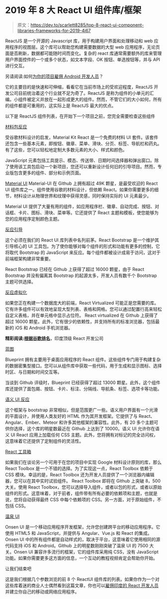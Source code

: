 # 2019 年 8 大 React UI 组件库/框架

> 原文：<https://dev.to/scarlett8285/top-8-react-ui-component-libraries-frameworks-for-2019-4i67>

ReactJS 是一个开源的 Javascript 库，用于构建用户界面和处理移动和 web 应用程序的视图层。这个库可以帮助您构建需要数据的大型 web 应用程序，无论页面是否刷新，数据都可能随时间而变化。复杂的 react 库通常需要额外的库来管理用户界面控件的一个或多个状态，如文本字段、OK 按钮、单选按钮等，并与 API 进行交互。

另请阅读:如何[为你的项目雇佣 Android 开发人员](https://www.resourcifi.com/hire-android-developer/)？

它的主要目的是快速和可伸缩，看看它在当前市场上的受欢迎程度，ReactJS 开发公司目前统治着这个行业就不足为奇了。ReactJS 是称为组件的小单元的汇编。小组件被定义并放在一起形成更大的组件。然而，不管它们的大小如何，所有的组件都是可重用的，这实际上是 ReactJS 最大的优点。

以下是 ReactJS 组件列表，在开始下一个项目之前，您完全需要检查这些组件

[材料包反应](https://www.creative-tim.com/product/material-kit-react/?partner=91096)

受谷歌材料设计的启发，Material Kit React 是一个免费的材料 UI 套件。该套件还包含一些基本元素，即按钮、徽章、菜单、滑块、分页、标签、导航栏和药丸。有了这些，您可以轻松地定制大多数元素的大小、样式和颜色。

JavaScript 元素包括工具提示、模态、传送带、日期时间选择器和弹出窗口。除了使用该工具包启动一个新项目，您还可以重新设计任何旧的引导项目。然而，专业版包含更多的组件、部分和示例页面。

[Material UI](https://material-ui.com/)
Material-UI 在 Github 上拥有超过 49K 颗星，是最受欢迎的 React UI 组件库之一。组件使用谷歌的材料设计，但依赖 React。如果你需要更多的细节，材料设计从物理世界和纹理中获得灵感，同时保持实际的 UI 元素最少。

Material UI 提供了大量有用的组件，如应用程序栏、徽章、自动完成、按钮、对话框、卡片、图标、滑块、菜单等。它还提供了 React 主题和模板，使您能够为您的应用程序定制颜色主题。

[反应引导](https://react-bootstrap.github.io/)

这个必须在我们的 React UI 库列表中名列前茅。React Bootstrap 是一个维护其引导核心的 UI 工具包。为了使你能够对每个组件的形式和功能有更多的控制，它将取代 Bootstrap 的 JavaScript 来反应。每个组件都被设计成易于访问，这对于前端框架构建非常重要。

React Bootstrap 已经在 Github 上获得了超过 16000 颗星，由于 React Bootstrap 并没有偏离其 Bootstrap 的起源太多，开发人员有数千个 Bootstrap 主题可供选择。

[反应虚拟化](http://www.reactvirtualized.com/)

如果您正在构建一个数据庞大的前端，React Virtualized 可能正是您需要的库。它有许多组件可以有效地呈现大型列表、表格和网格。您可以通过配置行高来轻松自定义表格，并在单元格中显示占位符。
React virtualized 在 Github 上获得了超过 16000 颗星。此外，它有很少的依赖性，并支持所有的标准浏览器，包括最新的 iOS 和 Android 手机浏览器。

**精彩阅读:[根据谷歌排名](https://www.standardfirms.com/react-development-companies-india/)**，印度顶级 React 开发公司

[蓝图](https://blueprintjs.com/)

Blueprint 拥有主要用于桌面应用程序的 React 组件。这些组件专门用于构建复杂的数据密集型接口。您可以从组件库中获取一些代码，用于生成和显示图标、选择时区、与日期和时间交互等。

当谈到 Github 评级时，Blueprint 已经获得了超过 13000 颗星。此外，这个组件库还提供了面包屑、按钮、卡片、标注、分隔线、导航条、标签、选项卡等功能。

[语义 UI 反应](https://react.semantic-ui.com/)

这个框架与 bootstrap 非常相似，但是范围更广一些。语义用户界面有一个光滑的平面设计，并使用人类友好的 HTML 作为其开发框架。它提供了与 React、Angular、Ember、Meteor 和许多其他框架的兼容性。此外，有 20 多个主题可供你选择，这个库的明星数最近在 Github 上达到了 10000。语义 UI 允许你在语义 UI React 应用上加载任何 CSS 主题。此外，您将拥有对标记的完全访问权，这意味着它还提供了定制组件的灵活性。

[React 工具箱](http://react-toolbox.io/)

如果我们在谈论另一个可用于在您的项目中实现 Google 材料设计原则的库，那么 React Toolbox 是一个不错的选择。为了实现这一点，React Toolbox 依赖于 CSS 模块。幸运的是，React Toolbox 还为开发人员提供了一个浏览器内编辑器，您可以在其中实时试验组件。
React Toolbox 即将在 Github 上突破 8，500 大关。使用 React Toolbox，您可以选择导入组件，或者以包的形式，或者以原始组件的形式。这意味着，对于前者，组件带有所有必要的依赖项和主题，也就是说，您将自动获得最终 CSS 中每个依赖项的 CSS。另一方面，对于原始组件，不包括 CSS。

[温泉 UI](https://onsen.io/react/)

Onsen UI 是一个移动应用程序开发框架，允许您创建跨平台的移动应用程序。它使用 HTML5 和 JavaScript，并提供与 Angular、Vue.js 和 React 的集成。Onsen UI 中的所有组件都是自动样式的，取决于平台，这意味着它使用相同的源代码支持 iOS 和 Android。Github 上的明星数刚刚突破了温泉 UI 的 7500 大关。Onsen UI 兼容许多流行的框架，它的组件库采用纯 CSS，没有 JavaScript 功能。如果你需要更多这方面的信息，一个互动的教程视频肯定会帮助你开始。

让我们结束吧

这是我们根据几个参数浏览的前 8 个 ReactUI 组件库的列表。如果你作为一个对这些库着迷的商业人士偶然看到这篇文章，你也可以[雇佣印度的 React 开发人员](https://www.resourcifi.com/hire-reactjs-developer/)并建立你自己的移动或网络应用程序。